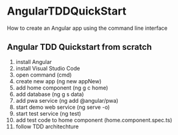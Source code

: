 # AngularTDDQuickStart
How to create an Angular app using the command line interface

## Angular TDD Quickstart from scratch
1. install Angular
2. install Visual Studio Code
3. open command (cmd)
4. create new app (ng new appNew)
5. add home component (ng g c home)
6. add database (ng g s data)
7. add pwa service (ng add @angular/pwa)
8. start demo web service (ng serve -o)
9. start test service (ng test)
10. add test code to home component (home.component.spec.ts)
11. follow TDD architechture
